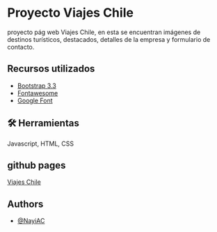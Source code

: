 
# Proyecto Viajes Chile

proyecto pág web Viajes Chile, en esta se encuentran imágenes de destinos turísticos, destacados, detalles de la empresa y formulario de contacto.


## Recursos utilizados

 - [Bootstrap 3.3](https://getbootstrap.com/)
 - [Fontawesome](https://fontawesome.com/)
 - [Google Font](https://fonts.google.com/)


## 🛠 Herramientas
Javascript, HTML, CSS

## github pages
[Viajes Chile](https://nayiac.github.io/Viajes-Chile/)

## Authors

- [@NayiAC](https://github.com/NayiAC)

